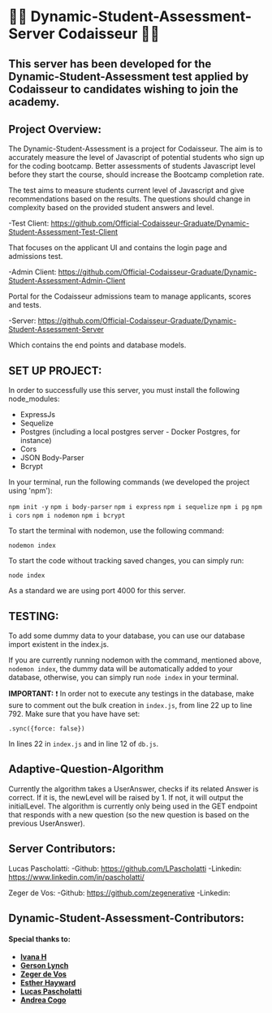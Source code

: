  # :man_technologist: Dynamic-Student-Assessment-Server Codaisseur :woman_technologist:

 ## This server has been developed for the Dynamic-Student-Assessment test applied by Codaisseur to candidates wishing to join the academy.

 ## Project Overview:

The Dynamic-Student-Assessment is a project for Codaisseur. The aim is to accurately measure the level of Javascript of potential students who sign up for the coding bootcamp. Better assessments of students Javascript level before they start the course, should increase the Bootcamp completion rate. 
 
The test aims to measure students current level of Javascript and give recommendations based on the results. The questions should change in complexity based on the provided student answers and level. 
 
-Test Client: https://github.com/Official-Codaisseur-Graduate/Dynamic-Student-Assessment-Test-Client

That focuses on the applicant UI and contains the login page and admissions test.
 
-Admin Client: https://github.com/Official-Codaisseur-Graduate/Dynamic-Student-Assessment-Admin-Client

Portal for the Codaisseur admissions team to manage applicants, scores and tests.
 
-Server: https://github.com/Official-Codaisseur-Graduate/Dynamic-Student-Assessment-Server

Which contains the end points and database models.

## SET UP PROJECT:

In order to successfully use this server, you must install the following node_modules:

 - ExpressJs
 - Sequelize 
 - Postgres (including a local postgres server - Docker Postgres, for instance)
 - Cors 
 - JSON Body-Parser
 - Bcrypt

 In your terminal, run the following commands (we developed the project using 'npm'):

 `npm init -y`
 `npm i body-parser`
 `npm i express`
 `npm i sequelize`
 `npm i pg`
 `npm i cors`
 `npm i nodemon`
 `npm i bcrypt`

 To start the terminal with nodemon, use the following command:

 `nodemon index`
 
 To start the code without tracking saved changes, you can simply run:

 `node index`

 As a standard we are using port 4000 for this server.

## TESTING:

To add some dummy data to your database, you can use our database import existent in the index.js.

If you are currently running nodemon with the command, mentioned above, `nodemon index`, the dummy data will be automatically added to your database, otherwise, you can simply run `node index` in your terminal.

**IMPORTANT:** :exclamation: In order not to execute any testings in the database, make sure to comment out the bulk creation in `index.js`, from line 22 up to line 792. Make sure that you have have set:

```.sync({force: false})```

In lines 22 in `index.js` and in line 12 of `db.js`.

## Adaptive-Question-Algorithm

Currently the algorithm takes a UserAnswer, checks if its related Answer is correct. If it is, the newLevel will be raised by 1. If not, it will output the initialLevel. 
The algorithm is currently only being used in the GET endpoint that responds with a new question (so the new question is based on the previous UserAnswer).

## Server Contributors:

Lucas Pascholatti:
-Github: https://github.com/LPascholatti
-Linkedin: https://www.linkedin.com/in/pascholatti/

Zeger de Vos:
-Github: https://github.com/zegenerative
-Linkedin:

## Dynamic-Student-Assessment-Contributors:

#### Special thanks to:
- **[Ivana H](https://github.com/future-ruins)**
- **[Gerson Lynch](https://github.com/gersly)**
- **[Zeger de Vos](https://github.com/zegenerative)**
- **[Esther Hayward](https://github.com/eawh02)**
- **[Lucas Pascholatti](https://github.com/LPascholatti)**
- **[Andrea Cogo](https://github.com/anderara)**

